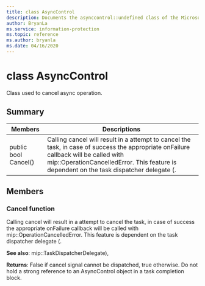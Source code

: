 ```yaml
---
title: class AsyncControl 
description: Documents the asynccontrol::undefined class of the Microsoft Information Protection (MIP) SDK.
author: BryanLa
ms.service: information-protection
ms.topic: reference
ms.author: bryanla
ms.date: 04/16/2020
---
```


# class AsyncControl 
Class used to cancel async operation.
  
## Summary
 Members                        | Descriptions                                
--------------------------------|---------------------------------------------
public bool Cancel()  |  Calling cancel will result in a attempt to cancel the task, in case of success the appropriate onFailure callback will be called with mip::OperationCancelledError. This feature is dependent on the task dispatcher delegate (.
  
## Members
  
### Cancel function
Calling cancel will result in a attempt to cancel the task, in case of success the appropriate onFailure callback will be called with mip::OperationCancelledError. This feature is dependent on the task dispatcher delegate (.
  
**See also**: mip::TaskDispatcherDelegate),

  
**Returns**: False if cancel signal cannot be dispatched, true otherwise.
Do not hold a strong reference to an AsyncControl object in a task completion block.